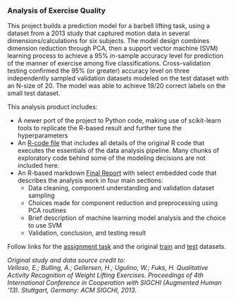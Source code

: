 ### Analysis of Exercise Quality  
This project builds a prediction model for a barbell lifting task, using a dataset from a 2013 study that captured motion data in several dimensions/calculations for six subjects. The model design combines dimension reduction through PCA, then a support vector machine (SVM) learning process to achieve a 95% in-sample accuracy level for prediction of the manner of exercise among five classifications. Cross-validation testing confirmed the 95% (or greater) accuracy level on three independently sampled validation datasets modeled on the test dataset with an N-size of 20. The model was able to achieve 19/20 correct labels on the small test dataset.

This analysis product includes:  
  - A newer port of the project to Python code, making use of scikit-learn tools to replicate the R-based result and further tune the hyperparameters
  - An [R-code file](ex-predict.r) that includes all details of the original R code that executes the essentials of the data analysis pipeline. Many chunks of exploratory code behind some of the modeling decisions are not included here.  
  - An R-based markdown [Final Report](ex-predict-report.md) with select embedded code that describes the analysis work in four main sections:
    * Data cleaning, component understanding and validation dataset sampling
    * Choices made for component reduction and preprocessing using PCA routines
    * Brief description of machine learning model analysis and the choice to use SVM
    * Validation, conclusion, and testing result  

Follow links for the <a href='https://www.coursera.org/learn/practical-machine-learning/supplement/PvInj/course-project-instructions-read-first'>assignment task</a> and the original <a href='https://d396qusza40orc.cloudfront.net/predmachlearn/pml-training.csv'>train</a> and <a href='https://d396qusza40orc.cloudfront.net/predmachlearn/pml-testing.csv'>test</a> datasets.

*Original study and data source credit to:  
Velloso, E.; Bulling, A.; Gellersen, H.; Ugulino, W.; Fuks, H. Qualitative Activity Recognition of Weight Lifting Exercises. Proceedings of 4th International Conference in Cooperation with SIGCHI (Augmented Human '13). Stuttgart, Germany: ACM SIGCHI, 2013.*

